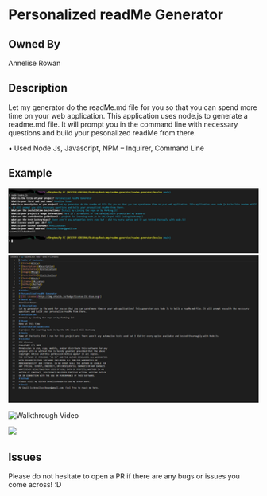 # Personalized readMe Generator

## Owned By

Annelise Rowan 

## Description

Let my generator do the readMe.md file for you so that you can spend more time on your web application. This application uses node.js to generate a readme.md file. It will prompt you in the command line with necessary questions and build your pesonalized readMe from there. 

•	Used Node Js, Javascript, NPM – Inquirer, Command Line

## Example

![](Develop/images/InkedScreenshot-2021-05-23-145207_LI.jpg)
![](Develop/images/Screenshot-2021-05-23-151033.png)

![Walkthrough Video](https://youtu.be/Y9WqTk2G0M4)

![](Develop/images/Personalized-ReadMe-Generator.gif)

## Issues

Please do not hesitate to open a PR if there are any bugs or issues you come across! :D
